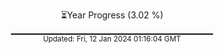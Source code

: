 <p align="center">
⏳Year Progress (3.02 %) <br>
▁▁▁▁▁▁▁▁▁▁▁▁▁▁▁▁▁▁▁▁▁▁▁▁▁▁▁▁▁▁ <br>
<sub>Updated: Fri, 12 Jan 2024 01:16:04 GMT</sub>
</p>

